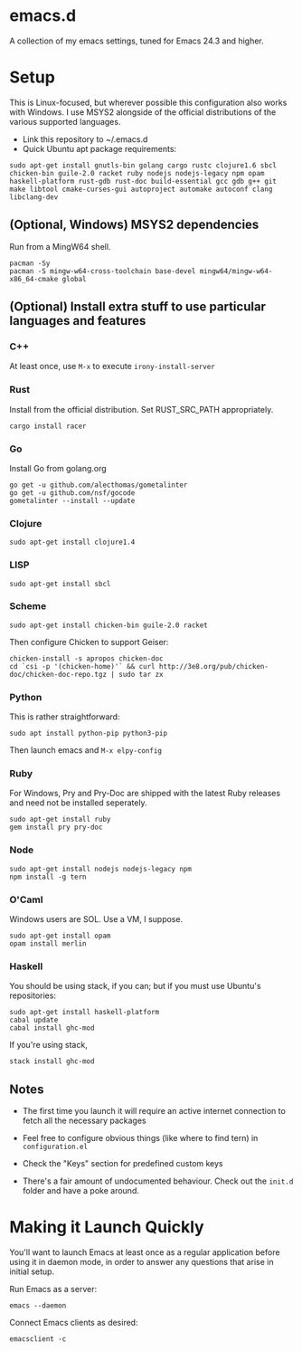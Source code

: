emacs.d
=======

A collection of my emacs settings, tuned for Emacs 24.3 and higher.

Setup
=====

This is Linux-focused, but wherever possible this configuration also works with Windows. I use MSYS2 alongside of the official distributions of the various supported languages.

* Link this repository to ~/.emacs.d
* Quick Ubuntu apt package requirements:

```
sudo apt-get install gnutls-bin golang cargo rustc clojure1.6 sbcl chicken-bin guile-2.0 racket ruby nodejs nodejs-legacy npm opam haskell-platform rust-gdb rust-doc build-essential gcc gdb g++ git make libtool cmake-curses-gui autoproject automake autoconf clang libclang-dev
```

## (Optional, Windows) MSYS2 dependencies

Run from a MingW64 shell.

```
pacman -Sy
pacman -S mingw-w64-cross-toolchain base-devel mingw64/mingw-w64-x86_64-cmake global
```

## (Optional) Install extra stuff to use particular languages and features

### C++

At least once, use `M-x` to execute `irony-install-server`

### Rust

Install from the official distribution. Set RUST_SRC_PATH appropriately.

```
cargo install racer
```

### Go

Install Go from golang.org

```
go get -u github.com/alecthomas/gometalinter
go get -u github.com/nsf/gocode
gometalinter --install --update
```

### Clojure

```
sudo apt-get install clojure1.4
```

### LISP

```
sudo apt-get install sbcl
```

### Scheme

```
sudo apt-get install chicken-bin guile-2.0 racket
```

Then configure Chicken to support Geiser:

```
chicken-install -s apropos chicken-doc
cd `csi -p '(chicken-home)'` && curl http://3e8.org/pub/chicken-doc/chicken-doc-repo.tgz | sudo tar zx
```

### Python

This is rather straightforward:

```
sudo apt install python-pip python3-pip
```

Then launch emacs and ```M-x elpy-config```

### Ruby

For Windows, Pry and Pry-Doc are shipped with the latest Ruby releases and need not be installed seperately.

```
sudo apt-get install ruby
gem install pry pry-doc
```

### Node

```
sudo apt-get install nodejs nodejs-legacy npm
npm install -g tern
```

### O'Caml

Windows users are SOL. Use a VM, I suppose.

```
sudo apt-get install opam
opam install merlin
```

### Haskell

You should be using stack, if you can; but if you must use Ubuntu's repositories:


```
sudo apt-get install haskell-platform
cabal update
cabal install ghc-mod
```

If you're using stack,

```
stack install ghc-mod
```


## Notes

* The first time you launch it will require an active internet connection to fetch all the necessary packages

* Feel free to configure obvious things (like where to find tern) in `configuration.el`

* Check the "Keys" section for predefined custom keys

* There's a fair amount of undocumented behaviour. Check out the `init.d` folder and have a poke around.

Making it Launch Quickly
========================

You'll want to launch Emacs at least once as a regular application before using it in daemon mode, in order to answer any questions that arise in initial setup.

Run Emacs as a server:

```
emacs --daemon
```

Connect Emacs clients as desired:

```
emacsclient -c
```

